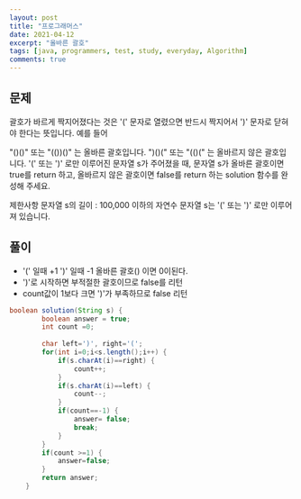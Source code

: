 ```yaml
---
layout: post
title: "프로그래머스"
date: 2021-04-12
excerpt: "올바른 괄호"
tags: [java, programmers, test, study, everyday, Algorithm]
comments: true
---
```



## 문제

 괄호가 바르게 짝지어졌다는 것은 '(' 문자로 열렸으면 반드시 짝지어서 ')' 문자로 닫혀야 한다는 뜻입니다. 예를 들어

"()()" 또는 "(())()" 는 올바른 괄호입니다.
")()(" 또는 "(()(" 는 올바르지 않은 괄호입니다.
'(' 또는 ')' 로만 이루어진 문자열 s가 주어졌을 때, 문자열 s가 올바른 괄호이면 true를 return 하고, 올바르지 않은 괄호이면 false를 return 하는 solution 함수를 완성해 주세요.

제한사항
문자열 s의 길이 : 100,000 이하의 자연수
문자열 s는 '(' 또는 ')' 로만 이루어져 있습니다.


## 풀이
* '(' 일때 +1 ')' 일때 -1 올바른 괄호() 이면 0이된다.
* ')'로 시작하면 부적절한 괄호이므로 false를 리턴
* count값이 1보다 크면 ')'가 부족하므로 false 리턴


```java
boolean solution(String s) {
        boolean answer = true;
        int count =0;
        
        char left=')', right='(';
        for(int i=0;i<s.length();i++) {
        	if(s.charAt(i)==right) {
        		count++;
        	}
        	if(s.charAt(i)==left) {
        		count--;
        	}
        	if(count==-1) {
        		answer= false;
        		break;
        	}
        }
        if(count >=1) {
        	answer=false;
        }
        return answer;
    }
```
